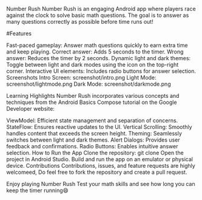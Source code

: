 Number Rush
Number Rush is an engaging Android app where players race against the clock to solve basic math questions. The goal is to answer as many questions correctly as possible before time runs out!

#Features

Fast-paced gameplay: Answer math questions quickly to earn extra time and keep playing.
Correct answer: Adds 5 seconds to the timer.
Wrong answer: Reduces the timer by 2 seconds.
Dynamic light and dark themes: Toggle between light and dark modes using the icon on the top-right corner.
Interactive UI elements: Includes radio buttons for answer selection.
Screenshots
Intro Screen: screenshot/intro.png Light Mode: screenshot/lightmode.png Dark Mode: screenshot/darkmode.png

Learning Highlights
Number Rush incorporates various concepts and techniques from the Android Basics Compose tutorial on the Google Developer website:

ViewModel: Efficient state management and separation of concerns.
StateFlow: Ensures reactive updates to the UI.
Vertical Scrolling: Smoothly handles content that exceeds the screen height.
Theming: Seamlessly switches between light and dark themes.
Alert Dialogs: Provides user feedback and confirmations.
Radio Buttons: Enables intuitive answer selection.
How to Run the App
Clone the repository:
git clone
Open the project in Android Studio.
Build and run the app on an emulator or physical device.
Contributions
Contributions, issues, and feature requests are highly welcomeed, Do feel free to fork the repository and create a pull request.

Enjoy playing Number Rush Test your math skills and see how long you can keep the timer running😄
